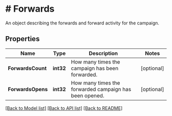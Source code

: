 # # Forwards
An object describing the forwards and forward activity for the campaign.

## Properties 


Name | Type | Description | Notes
------------ | ------------- | ------------- | -------------
**ForwardsCount**| **int32** | How many times the campaign has been forwarded.  | [optional]
**ForwardsOpens**| **int32** | How many times the forwarded campaign has been opened.  | [optional]


[[Back to Model list]](../../README.md#models) [[Back to API list]](../../README.md#endpoints) [[Back to README]](../../README.md)

